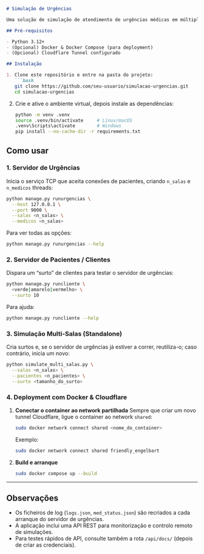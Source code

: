 ````markdown
# Simulação de Urgências

Uma solução de simulação de atendimento de urgências médicas em múltiplas salas, com geração de clientes (pacientes) e lógica de desistência, filas de prioridade e monitorização via API REST.

## Pré-requisitos

- Python 3.12+
- (Opcional) Docker & Docker Compose (para deployment)
- (Opcional) Cloudflare Tunnel configurado

## Instalação

1. Clone este repositório e entre na pasta do projeto:
   ```bash
   git clone https://github.com/seu-usuario/simulacao-urgencias.git
   cd simulacao-urgencias
````

2. Crie e ative o ambiente virtual, depois instale as dependências:

   ```bash
   python -m venv .venv
   source .venv/bin/activate     # Linux/macOS
   .venv\Scripts\activate        # Windows
   pip install --no-cache-dir -r requirements.txt
   ```

## Como usar

### 1. Servidor de Urgências

Inicia o serviço TCP que aceita conexões de pacientes, criando `n_salas` e `n_medicos` threads:

```bash
python manage.py runurgencias \
  --host 127.0.0.1 \
  --port 9000 \
  --salas <n_salas> \
  --medicos <n_salas>
```

Para ver todas as opções:

```bash
python manage.py runurgencias --help
```

### 2. Servidor de Pacientes / Clientes

Dispara um “surto” de clientes para testar o servidor de urgências:

```bash
python manage.py runcliente \
  <verde|amarelo|vermelho> \
  --surto 10
```

Para ajuda:

```bash
python manage.py runcliente --help
```

### 3. Simulação Multi-Salas (Standalone)

Cria surtos e, se o servidor de urgências já estiver a correr, reutiliza-o; caso contrário, inicia um novo:

```bash
python simulate_multi_salas.py \
  --salas <n_salas> \
  --pacientes <n_pacientes> \
  --surto <tamanho_do_surto>
```

### 4. Deployment com Docker & Cloudflare

1. **Conectar o container ao network partilhada**
   Sempre que criar um novo tunnel Cloudflare, ligue o container ao network `shared`:

   ```bash
   sudo docker network connect shared <nome_do_container>
   ```

   Exemplo:

   ```bash
   sudo docker network connect shared friendly_engelbart
   ```

2. **Build e arranque**

   ```bash
   sudo docker compose up --build
   ```

---

## Observações

* Os ficheiros de log (`logs.json`, `med_status.json`) são recriados a cada arranque do servidor de urgências.
* A aplicação inclui uma API REST para monitorização e controlo remoto de simulações.
* Para testes rápidos de API, consulte também a rota `/api/docs/` (depois de criar as credenciais).

